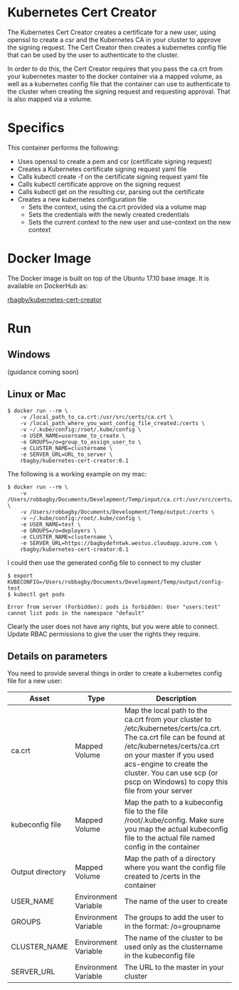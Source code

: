# Kubernetes Cert Creator
The Kubernetes Cert Creator creates a certificate for a new user, using openssl to create a csr and the Kubernetes CA in your cluster to approve the signing request.  The Cert Creator then creates a kubernetes config file that can be used by the user to authenticate to the cluster.  

In order to do this, the Cert Creator requires that you pass the ca.crt from your kubernetes master to the docker container via a mapped volume, as well as a kubernetes config file that the container can use to authenticate to the cluster when creating the signing request and requesting approval.  That is also mapped via a volume.

# Specifics
This container performs the following:
* Uses openssl to create a pem and csr (certificate signing request)
* Creates a Kubernetes certificate signing request yaml file
* Calls kubectl create -f on the certificate signing request yaml file
* Calls kubectl certificate approve on the signing request
* Calls kubectl get on the resulting csr, parsing out the certificate
* Creates a new kubernetes configuration file
  * Sets the context, using the ca.crt provided via a volume map
  * Sets the credentials with the newly created credentials
  * Sets the current context to the new user and use-context on the new context 

# Docker Image
The Docker image is built on top of the Ubuntu 17.10 base image. It is available on DockerHub as:

[rbagby/kubernetes-cert-creator](https://hub.docker.com/r/rbagby/kubernetes-cert-creator/)

# Run
## Windows
(guidance coming soon)

## Linux or Mac
```
$ docker run --rm \
	-v /local_path_to_ca.crt:/usr/src/certs/ca.crt \
	-v /local_path_where_you_want_config_file_created:/certs \
	-v ~/.kube/config:/root/.kube/config \
	-e USER_NAME=username_to_create \
	-e GROUPS=/o=group_to_assign_user_to \
	-e CLUSTER_NAME=clustername \
	-e SERVER_URL=URL_to_server \
	rbagby/kubernetes-cert-creator:0.1
```

The following is a working example on my mac:
```
$ docker run --rm \
	-v /Users/robbagby/Documents/Development/Temp/input/ca.crt:/usr/src/certs/ca.crt \
	-v /Users/robbagby/Documents/Development/Temp/output:/certs \
	-v ~/.kube/config:/root/.kube/config \
	-e USER_NAME=test \
	-e GROUPS=/o=deployers \
	-e CLUSTER_NAME=clustername \
	-e SERVER_URL=https://bagbydefntwk.westus.cloudapp.azure.com \
	rbagby/kubernetes-cert-creator:0.1
```

I could then use the generated config file to connect to my cluster
```
$ export KUBECONFIG=/Users/robbagby/Documents/Development/Temp/output/config-test
$ kubectl get pods

Error from server (Forbidden): pods is forbidden: User "users:test" cannot list pods in the namespace "default"
```

Clearly the user does not have any rights, but you were able to connect.  Update RBAC permissions to give the user the rights they require.

## Details on parameters
You need to provide several things in order to create a kubernetes config file for a new user:

| Asset | Type | Description |
| --------------------- | ---------------------- | --------------------------------------- |
| ca.crt | Mapped Volume |Map the local path to the ca.crt from your cluster to /etc/kubernetes/certs/ca.crt.  The ca.crt file can be found at /etc/kubernetes/certs/ca.crt on your master if you used acs-engine to create the cluster. You can use scp (or pscp on Windows) to copy this file from your server |
| kubeconfig file | Mapped Volume | Map the path to a kubeconfig file to the file /root/.kube/config.  Make sure you map the actual kubeconfig file to the actual file named config in the container |
| Output directory | Mapped Volume | Map the path of a directory where you want the config file created to /certs in the container |
| USER_NAME | Environment Variable | The name of the user to create |
| GROUPS | Environment Variable | The groups to add the user to in the format: /o=groupname |
| CLUSTER_NAME | Environment Variable | The name of the cluster to be used only as the clustername in the kubeconfig file |
| SERVER_URL | Environment Variable | The URL to the master in your cluster |
